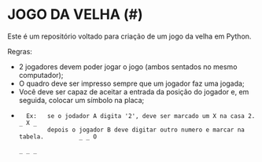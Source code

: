 # JOGO DA VELHA (#)

Este é um repositório voltado para criação de um jogo da velha em Python.

Regras:
* 2 jogadores devem poder jogar o jogo (ambos sentados no mesmo computador);
* O quadro deve ser impresso sempre que um jogador faz uma jogada;
* Você deve ser capaz de aceitar a entrada da posição do jogador e, em seguida, colocar um símbolo na placa;
*       Ex:   se o jodador A digita '2', deve ser marcado um X na casa 2.               _ X _
              depois o jogador B deve digitar outro numero e marcar na tabela.          _ _ O   
                                                                                        _ _ _

